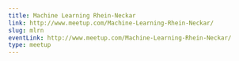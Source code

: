 ```yaml
---
title: Machine Learning Rhein-Neckar
link: http://www.meetup.com/Machine-Learning-Rhein-Neckar/
slug: mlrn
eventLink: http://www.meetup.com/Machine-Learning-Rhein-Neckar/
type: meetup
---
```

